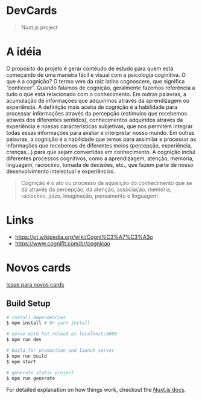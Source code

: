 # DevCards

> Nuxt.js project

# A idéia
O propósito do projeto é gerar contéudo de estudo para quem está começando de uma maneira fácil e visual com a psicologia coginitiva. O que é a cognição? O termo vem da raiz latina cognoscere, que significa “conhecer”. Quando falamos de cognição, geralmente fazemos referência a tudo o que está relacionado com o conhecimento. Em outras palavras, a acumulação de informações que adquirimos através da aprendizagem ou experiência.
A definição mais aceita de cognição é a habilidade para processar informações através da percepção (estímulos que recebemos através dos diferentes sentidos), conhecimentos adquiridos através da experiência e nossas características subjetivas, que nos permitem integrar todas essas informações para avaliar e interpretar nosso mundo. Em outras palavras, a cognição é a habilidade que temos para assimilar e processar as informações que recebemos de diferentes meios (percepção, experiência, crenças…) para que sejam convertidas em conhecimento. A cognição inclui diferentes processos cognitivos, como a aprendizagem, atenção, memória, linguagem, raciocínio, tomada de decisões, etc., que fazem parte de nosso desenvolvimento intelectual e experiências.

> Cognição é o ato ou processo da aquisição do conhecimento que se dá através da percepção, da atenção, associação, memória, raciocínio, juízo, imaginação, pensamento e linguagem.

# Links
- https://pt.wikipedia.org/wiki/Cogni%C3%A7%C3%A3o
- https://www.cognifit.com/br/cognicao

# Novos cards
[Issue para novos cards](https://github.com/gustavoquinalha/devcards/issues/1)

## Build Setup

``` bash
# install dependencies
$ npm install # Or yarn install

# serve with hot reload at localhost:3000
$ npm run dev

# build for production and launch server
$ npm run build
$ npm start

# generate static project
$ npm run generate
```

For detailed explanation on how things work, checkout the [Nuxt.js docs](https://github.com/nuxt/nuxt.js).
